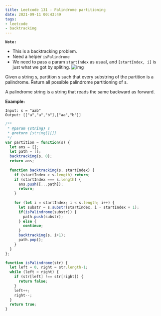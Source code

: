 ```yaml
---
title: Leetcode 131 - Palindrome partitioning
date: 2021-09-11 00:43:49
tags:
- leetcode
- backtracking
---
```

**`Note:`**
- This is a backtracking problem.
- Need a helper `isPalindrome`
- We need to pass a param `startIndex` as usual, and `[startIndex, i]` is just what we got by spliting.
![img](https://code-thinking.cdn.bcebos.com/pics/131.%E5%88%86%E5%89%B2%E5%9B%9E%E6%96%87%E4%B8%B2.jpg)

Given a string s, partition s such that every substring of the partition is a palindrome. Return all possible palindrome partitioning of s.

A palindrome string is a string that reads the same backward as forward.

**Example:**
```
Input: s = "aab"
Output: [["a","a","b"],["aa","b"]]
```

```javascript
/**
 * @param {string} s
 * @return {string[][]}
 */
var partition = function(s) {
  let ans = [];
  let path = [];
  backtracking(s, 0);
  return ans;
  
  function backtracking(s, startIndex) {
    if (startIndex > s.length) return;
    if (startIndex === s.length) {
      ans.push([...path]);
      return;
    }
  
    for (let i = startIndex; i < s.length; i++) {
      let substr = s.substr(startIndex, i - startIndex + 1);
      if(isPalindrome(substr)) {
        path.push(substr);
      } else {
        continue;
      }
      backtracking(s, i+1);
      path.pop();    
    }
  }
};

function isPalindrome(str) {
  let left = 0, right = str.length-1;
  while (left < right) {
    if (str[left] !== str[right]) {
      return false;
    }
    left++;
    right--;
  }
  return true;
}
```

